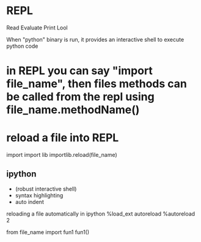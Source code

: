 # REPL
Read Evaluate Print Lool

When "python" binary is run, it provides an interactive shell to execute python code


# in REPL you can say "import file_name", then files methods can be called from the repl using file_name.methodName()

# reload a file into REPL
import import lib
importlib.reload(file_name)


## ipython
- (robust interactive shell)
- syntax highlighting
- auto indent

reloading a file automatically in ipython
%load_ext autoreload
%autoreload 2


from file_name import fun1
fun1()



